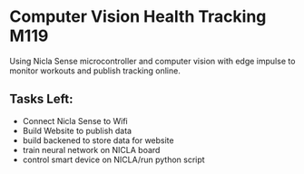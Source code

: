 # Computer Vision Health Tracking M119

Using Nicla Sense microcontroller and computer vision with edge impulse to monitor workouts and publish tracking online.


## Tasks Left:

* Connect Nicla Sense to Wifi
* Build Website to publish data
* build backened to store data for website
* train neural network on NICLA board
* control smart device on NICLA/run python script
